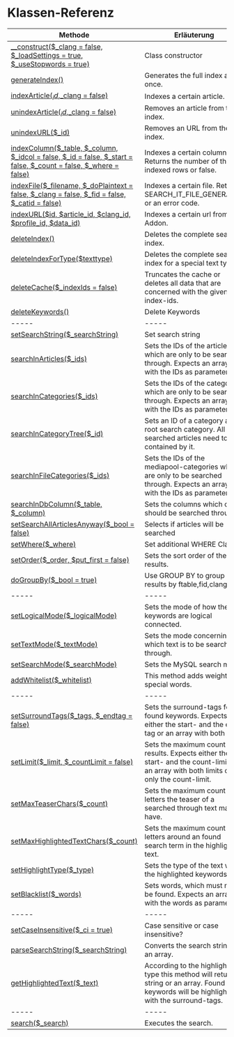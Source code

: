 # Klassen-Referenz

Methode | Erläuterung
-----|-----
[__construct($_clang = false, $_loadSettings = true, $_useStopwords = true)](https://github.com/friendsofredaxo/search_it/blob/Doku/lib/search_it.php#L72) | Class constructor
[generateIndex()](https://github.com/friendsofredaxo/search_it/blob/Doku/lib/search_it.php#L364) | Generates the full index at once.
[indexArticle($_id,$_clang = false)](https://github.com/friendsofredaxo/search_it/blob/Doku/lib/search_it.php#L422) | Indexes a certain article.
[unindexArticle($_id,$_clang = false)](https://github.com/friendsofredaxo/search_it/blob/Doku/lib/search_it.php#L544) | Removes an article from the index.
[unindexURL($_id)](https://github.com/friendsofredaxo/search_it/blob/Doku/lib/search_it.php#L576) | Removes an URL from the index.
[indexColumn($_table, $_column, $_idcol = false, $_id = false, $_start = false, $_count = false, $_where = false)](https://github.com/friendsofredaxo/search_it/blob/Doku/lib/search_it.php#L569) | Indexes a certain column. Returns the number of the indexed rows or false.
[indexFile($_filename, $_doPlaintext = false, $_clang = false, $_fid = false, $_catid = false)](https://github.com/friendsofredaxo/search_it/blob/Doku/lib/search_it.php#L734) | Indexes a certain file. Returns SEARCH_IT_FILE_GENERATED or an error code.
[indexURL($id, $article_id, $clang_id, $profile_id, $data_id)](https://github.com/friendsofredaxo/search_it/blob/Doku/lib/search_it.php#L384) | Indexes a certain url from URL Addon.
[deleteIndex()](https://github.com/friendsofredaxo/search_it/blob/Doku/lib/search_it.php#L960) | Deletes the complete search index.
[deleteIndexForType($texttype)](https://github.com/friendsofredaxo/search_it/blob/Doku/lib/search_it.php#L1032) | Deletes the complete search index for a special text type.
[deleteCache($_indexIds = false)](https://github.com/friendsofredaxo/search_it/blob/Doku/lib/search_it.php#L1691) | Truncates the cache or deletes all data that are concerned with the given index-ids.
[deleteKeywords()](https://github.com/friendsofredaxo/search_it/blob/Doku/lib/search_it.php#L1772) | Delete Keywords
-----|-----
[setSearchString($_searchString)](https://github.com/friendsofredaxo/search_it/blob/Doku/lib/search_it.php#L860) | Set search string
[searchInArticles($_ids)](https://github.com/friendsofredaxo/search_it/blob/Doku/lib/search_it.php#L1041) | Sets the IDs of the articles which are only to be searched through. Expects an array with the IDs as parameters.
[searchInCategories($_ids)](https://github.com/friendsofredaxo/search_it/blob/Doku/lib/search_it.php#L1051) | Sets the IDs of the categories which are only to be searched through. Expects an array with the IDs as parameters.
[searchInCategoryTree($_id)](https://github.com/friendsofredaxo/search_it/blob/Doku/lib/search_it.php#L1051) | Sets an ID of a category as root search category. All searched articles need to be contained by it.
[searchInFileCategories($_ids)](https://github.com/friendsofredaxo/search_it/blob/Doku/lib/search_it.php#L1061) | Sets the IDs of the mediapool-categories which are only to be searched through. Expects an array with the IDs as parameters.
[searchInDbColumn($_table, $_column)](https://github.com/friendsofredaxo/search_it/blob/Doku/lib/search_it.php#L1072) | Sets the columns which only should be searched through.
[setSearchAllArticlesAnyway($_bool = false)](https://github.com/friendsofredaxo/search_it/blob/Doku/lib/search_it.php#L238) | Selects if articles will be searched
[setWhere($_where)](https://github.com/friendsofredaxo/search_it/blob/Doku/lib/search_it.php#L1091) | Set additional WHERE Clause
[setOrder($_order, $put_first = false)](https://github.com/friendsofredaxo/search_it/blob/Doku/lib/search_it.php#L1346) | Sets the sort order of the results.
[doGroupBy($_bool = true)](https://github.com/friendsofredaxo/search_it/blob/Doku/lib/search_it.php#L243) | Use GROUP BY to group results by ftable,fid,clang
-----|-----
[setLogicalMode($_logicalMode)](https://github.com/friendsofredaxo/search_it/blob/Doku/lib/search_it.php#L1107) | Sets the mode of how the keywords are logical connected.
[setTextMode($_textMode)](https://github.com/friendsofredaxo/search_it/blob/Doku/lib/search_it.php#L1143) | Sets the mode concerning which text is to be searched through.
[setSearchMode($_searchMode)](https://github.com/friendsofredaxo/search_it/blob/Doku/lib/search_it.php#L1184) | Sets the MySQL search mode.
[addWhitelist($_whitelist)](https://github.com/friendsofredaxo/search_it/blob/Doku/lib/search_it.php#L1334) | This method adds weight to special words.
-----|-----
[setSurroundTags($_tags, $_endtag = false)](https://github.com/friendsofredaxo/search_it/blob/Doku/lib/search_it.php#L975) | Sets the surround-tags for found keywords. Expects either the start- and the end-tag or an array with both tags.
[setLimit($_limit, $_countLimit = false)](https://github.com/friendsofredaxo/search_it/blob/Doku/lib/search_it.php#L997) | Sets the maximum count of results. Expects either the start- and the count-limit or an array with both limits or only the count-limit.
[setMaxTeaserChars($_count)](https://github.com/friendsofredaxo/search_it/blob/Doku/lib/search_it.php#L348) | Sets the maximum count of letters the teaser of a searched through text may have.
[setMaxHighlightedTextChars($_count)](https://github.com/friendsofredaxo/search_it/blob/Doku/lib/search_it.php#L358) | Sets the maximum count of letters around an found search term in the highlighted text.
[setHighlightType($_type)](https://github.com/friendsofredaxo/search_it/blob/Doku/lib/search_it.php#L1246) | Sets the type of the text with the highlighted keywords.
[setBlacklist($_words)](https://github.com/friendsofredaxo/search_it/blob/Doku/lib/search_it.php#L1014) | Sets words, which must not be found. Expects an array with the words as parameters.
-----|-----
[setCaseInsensitive($_ci = true)](https://github.com/friendsofredaxo/search_it/blob/Doku/lib/search_it.php#L1350) | Case sensitive or case insensitive?
[parseSearchString($_searchString)](https://github.com/friendsofredaxo/search_it/blob/Doku/lib/search_it.php#L1276) | Converts the search string to an array.
[getHighlightedText($_text)](https://github.com/friendsofredaxo/search_it/blob/Doku/lib/search_it.php#L1419) | According to the highlight-type this method will return a string or an array. Found keywords will be highlighted with the surround-tags.
-----|-----
[search($_search)](https://github.com/friendsofredaxo/search_it/blob/Doku/lib/search_it.php#L1785) | Executes the search.

